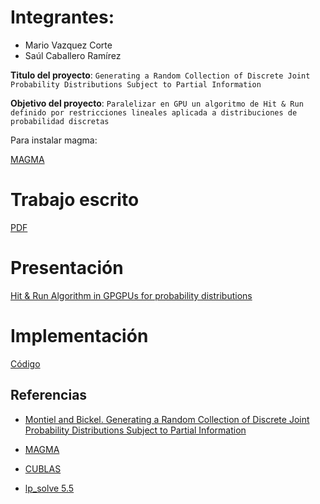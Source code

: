 # Integrantes:

- Mario Vazquez Corte
- Saúl Caballero Ramírez

**Titulo del proyecto**: `Generating a Random Collection of Discrete Joint
Probability Distributions Subject to Partial Information`

**Objetivo del proyecto**: `Paralelizar en GPU un algoritmo de Hit & Run definido por restricciones lineales aplicada a distribuciones de probabilidad discretas`

Para instalar magma:

[MAGMA](avance_8_05_2018/codigo/MAGMA)

# Trabajo escrito

[PDF](https://www.dropbox.com/s/0x9jaw4ndatt9gr/Hit___Run.pdf?dl=0)

# Presentación

[Hit & Run Algorithm in GPGPUs for probability distributions ](https://www.dropbox.com/s/u1mpmyy0oqgba4k/presentacion.pdf?dl=0)

# Implementación

[Código](entrega_final)

Referencias
---
* [Montiel and Bickel. Generating a Random Collection of Discrete Joint Probability Distributions Subject to Partial Information](https://link.springer.com/article/10.1007/s11009-012-9292-9)

* [MAGMA](https://developer.nvidia.com/magma)

* [CUBLAS](https://docs.nvidia.com/cuda/cublas/index.html)

* [lp_solve 5.5](http://lpsolve.sourceforge.net/5.5/)
